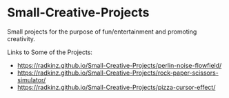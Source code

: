 # Small-Creative-Projects
Small projects for the purpose of fun/entertainment and promoting creativity.

Links to Some of the Projects:
* https://radkinz.github.io/Small-Creative-Projects/perlin-noise-flowfield/ 
* https://radkinz.github.io/Small-Creative-Projects/rock-paper-scissors-simulator/
* https://radkinz.github.io/Small-Creative-Projects/pizza-cursor-effect/
